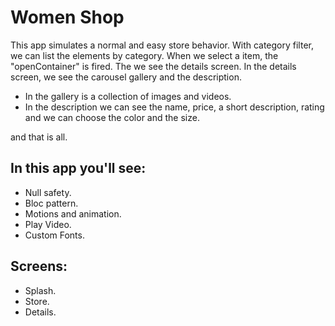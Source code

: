 # Women Shop

This app simulates a normal and easy store behavior.
With category filter, we can list the elements by category.
When we select a item, the "openContainer" is fired. The we see the details screen.
In the details screen, we see the carousel gallery and the description.
- In the gallery is a collection of images and videos. 
- In the description we can see the name, price, a short description, rating and we can choose the color and the size.

and that is all.

## In this app you'll see:

- Null safety.
- Bloc pattern.
- Motions and animation.
- Play Video.
- Custom Fonts.

## Screens:

- Splash.
- Store.
- Details.
